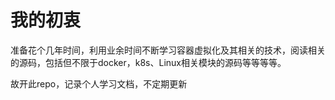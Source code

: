 # 我的初衷

准备花个几年时间，利用业余时间不断学习容器虚拟化及其相关的技术，阅读相关的源码，包括但不限于docker，k8s、Linux相关模块的源码等等等等。

故开此repo，记录个人学习文档，不定期更新
